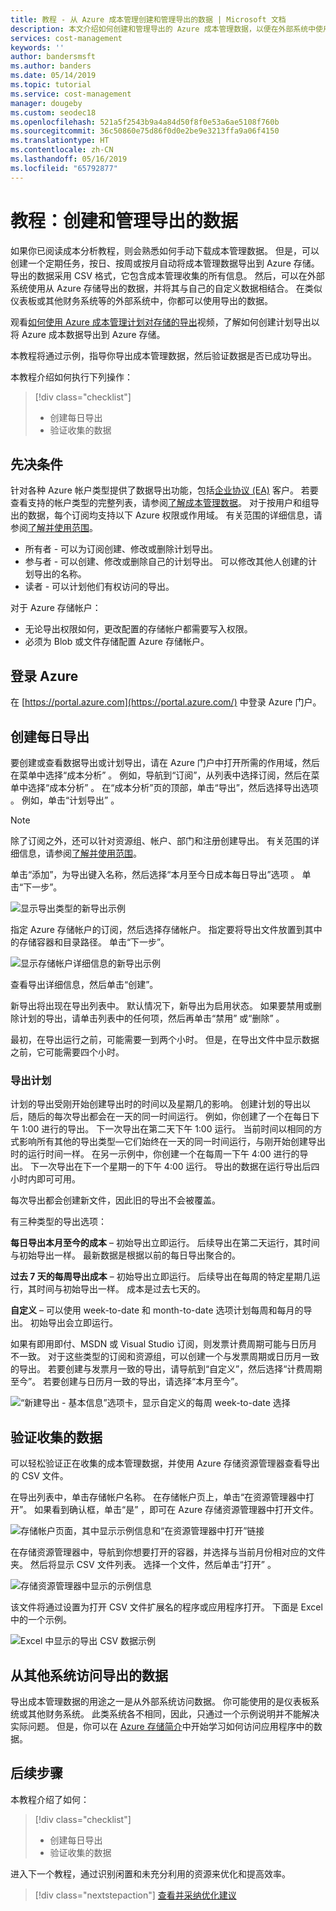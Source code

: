 ```yaml
---
title: 教程 - 从 Azure 成本管理创建和管理导出的数据 | Microsoft 文档
description: 本文介绍如何创建和管理导出的 Azure 成本管理数据，以便在外部系统中使用。
services: cost-management
keywords: ''
author: bandersmsft
ms.author: banders
ms.date: 05/14/2019
ms.topic: tutorial
ms.service: cost-management
manager: dougeby
ms.custom: seodec18
ms.openlocfilehash: 521a5f2543b9a4a84d50f8f0e53a6ae5108f760b
ms.sourcegitcommit: 36c50860e75d86f0d0e2be9e3213ffa9a06f4150
ms.translationtype: HT
ms.contentlocale: zh-CN
ms.lasthandoff: 05/16/2019
ms.locfileid: "65792877"
---
```

# <a name="tutorial-create-and-manage-exported-data"></a>教程：创建和管理导出的数据

如果你已阅读成本分析教程，则会熟悉如何手动下载成本管理数据。 但是，可以创建一个定期任务，按日、按周或按月自动将成本管理数据导出到 Azure 存储。 导出的数据采用 CSV 格式，它包含成本管理收集的所有信息。 然后，可以在外部系统使用从 Azure 存储导出的数据，并将其与自己的自定义数据相结合。 在类似仪表板或其他财务系统等的外部系统中，你都可以使用导出的数据。

观看[如何使用 Azure 成本管理计划对存储的导出](https://www.youtube.com/watch?v=rWa_xI1aRzo)视频，了解如何创建计划导出以将 Azure 成本数据导出到 Azure 存储。

本教程将通过示例，指导你导出成本管理数据，然后验证数据是否已成功导出。

本教程介绍如何执行下列操作：

> [!div class="checklist"]
> * 创建每日导出
> * 验证收集的数据

## <a name="prerequisites"></a>先决条件
针对各种 Azure 帐户类型提供了数据导出功能，包括[企业协议 (EA)](https://azure.microsoft.com/pricing/enterprise-agreement/) 客户。 若要查看支持的帐户类型的完整列表，请参阅[了解成本管理数据](understand-cost-mgt-data.md)。 对于按用户和组导出的数据，每个订阅均支持以下 Azure 权限或作用域。 有关范围的详细信息，请参阅[了解并使用范围](understand-work-scopes.md)。

- 所有者 - 可以为订阅创建、修改或删除计划导出。
- 参与者 - 可以创建、修改或删除自己的计划导出。 可以修改其他人创建的计划导出的名称。
- 读者 - 可以计划他们有权访问的导出。

对于 Azure 存储帐户：
- 无论导出权限如何，更改配置的存储帐户都需要写入权限。
- 必须为 Blob 或文件存储配置 Azure 存储帐户。

## <a name="sign-in-to-azure"></a>登录 Azure
在 [https://portal.azure.com](https://portal.azure.com/) 中登录 Azure 门户。

## <a name="create-a-daily-export"></a>创建每日导出

要创建或查看数据导出或计划导出，请在 Azure 门户中打开所需的作用域，然后在菜单中选择“成本分析”  。 例如，导航到“订阅”，从列表中选择订阅，然后在菜单中选择“成本分析”   。 在“成本分析”页的顶部，单击“导出”，然后选择导出选项  。 例如，单击“计划导出”  。  

> [!NOTE]
> 除了订阅之外，还可以针对资源组、帐户、部门和注册创建导出。 有关范围的详细信息，请参阅[了解并使用范围](understand-work-scopes.md)。
>
>


单击“添加”，为导出键入名称，然后选择“本月至今日成本每日导出”选项   。 单击“下一步”。 

![显示导出类型的新导出示例](./media/tutorial-export-acm-data/basics_exports.png)

指定 Azure 存储帐户的订阅，然后选择存储帐户。  指定要将导出文件放置到其中的存储容器和目录路径。  单击“下一步”。 

![显示存储帐户详细信息的新导出示例](./media/tutorial-export-acm-data/storage_exports.png)

查看导出详细信息，然后单击“创建”。 

新导出将出现在导出列表中。 默认情况下，新导出为启用状态。 如果要禁用或删除计划的导出，请单击列表中的任何项，然后再单击“禁用”  或“删除”  。

最初，在导出运行之前，可能需要一到两个小时。 但是，在导出文件中显示数据之前，它可能需要四个小时。

### <a name="export-schedule"></a>导出计划

计划的导出受刚开始创建导出时的时间以及星期几的影响。 创建计划的导出以后，随后的每次导出都会在一天的同一时间运行。 例如，你创建了一个在每日下午 1:00 进行的导出。 下一次导出在第二天下午 1:00 运行。 当前时间以相同的方式影响所有其他的导出类型—它们始终在一天的同一时间运行，与刚开始创建导出时的运行时间一样。 在另一示例中，你创建一个在每周一下午 4:00 进行的导出。 下一次导出在下一个星期一的下午 4:00 运行。  导出的数据在运行导出后四小时内即可可用。

每次导出都会创建新文件，因此旧的导出不会被覆盖。

有三种类型的导出选项：

**每日导出本月至今的成本** – 初始导出立即运行。 后续导出在第二天运行，其时间与初始导出一样。 最新数据是根据以前的每日导出聚合的。

**过去 7 天的每周导出成本** – 初始导出立即运行。 后续导出在每周的特定星期几运行，其时间与初始导出一样。 成本是过去七天的。

**自定义** – 可以使用 week-to-date 和 month-to-date 选项计划每周和每月的导出。  初始导出会立即运行。

如果有即用即付、MSDN 或 Visual Studio 订阅，则发票计费周期可能与日历月不一致。 对于这些类型的订阅和资源组，可以创建一个与发票周期或日历月一致的导出。 若要创建与发票月一致的导出，请导航到“自定义”，然后选择“计费周期至今”。    若要创建与日历月一致的导出，请选择“本月至今”。 
>
>

![“新建导出 - 基本信息”选项卡，显示自定义的每周 week-to-date 选择](./media/tutorial-export-acm-data/tutorial-export-schedule-weekly-week-to-date.png)

## <a name="verify-that-data-is-collected"></a>验证收集的数据

可以轻松验证正在收集的成本管理数据，并使用 Azure 存储资源管理器查看导出的 CSV 文件。

在导出列表中，单击存储帐户名称。 在存储帐户页上，单击“在资源管理器中打开”。 如果看到确认框，单击“是”  ，即可在 Azure 存储资源管理器中打开文件。

![存储帐户页面，其中显示示例信息和“在资源管理器中打开”链接](./media/tutorial-export-acm-data/storage-account-page.png)

在存储资源管理器中，导航到你想要打开的容器，并选择与当前月份相对应的文件夹。 然后将显示 CSV 文件列表。 选择一个文件，然后单击“打开”  。

![存储资源管理器中显示的示例信息](./media/tutorial-export-acm-data/storage-explorer.png)

该文件将通过设置为打开 CSV 文件扩展名的程序或应用程序打开。 下面是 Excel 中的一个示例。

![Excel 中显示的导出 CSV 数据示例](./media/tutorial-export-acm-data/example-export-data.png)


## <a name="access-exported-data-from-other-systems"></a>从其他系统访问导出的数据

导出成本管理数据的用途之一是从外部系统访问数据。 你可能使用的是仪表板系统或其他财务系统。 此类系统各不相同，因此，只通过一个示例说明并不能解决实际问题。  但是，你可以在 [Azure 存储简介](../storage/common/storage-introduction.md)中开始学习如何访问应用程序中的数据。

## <a name="next-steps"></a>后续步骤

本教程介绍了如何：

> [!div class="checklist"]
> * 创建每日导出
> * 验证收集的数据

进入下一个教程，通过识别闲置和未充分利用的资源来优化和提高效率。

> [!div class="nextstepaction"]
> [查看并采纳优化建议](tutorial-acm-opt-recommendations.md)

